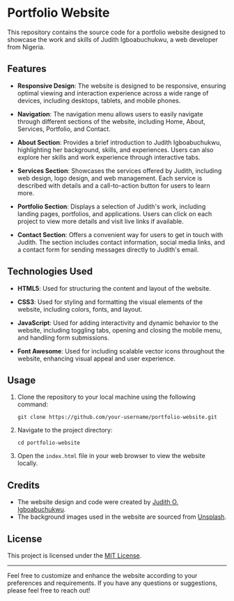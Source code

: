 # Portfolio Website

This repository contains the source code for a portfolio website designed to showcase the work and skills of Judith Igboabuchukwu, a web developer from Nigeria.

## Features

- **Responsive Design**: The website is designed to be responsive, ensuring optimal viewing and interaction experience across a wide range of devices, including desktops, tablets, and mobile phones.

- **Navigation**: The navigation menu allows users to easily navigate through different sections of the website, including Home, About, Services, Portfolio, and Contact.

- **About Section**: Provides a brief introduction to Judith Igboabuchukwu, highlighting her background, skills, and experiences. Users can also explore her skills and work experience through interactive tabs.

- **Services Section**: Showcases the services offered by Judith, including web design, logo design, and web management. Each service is described with details and a call-to-action button for users to learn more.

- **Portfolio Section**: Displays a selection of Judith's work, including landing pages, portfolios, and applications. Users can click on each project to view more details and visit live links if available.

- **Contact Section**: Offers a convenient way for users to get in touch with Judith. The section includes contact information, social media links, and a contact form for sending messages directly to Judith's email.

## Technologies Used

- **HTML5**: Used for structuring the content and layout of the website.

- **CSS3**: Used for styling and formatting the visual elements of the website, including colors, fonts, and layout.

- **JavaScript**: Used for adding interactivity and dynamic behavior to the website, including toggling tabs, opening and closing the mobile menu, and handling form submissions.

- **Font Awesome**: Used for including scalable vector icons throughout the website, enhancing visual appeal and user experience.

## Usage

1. Clone the repository to your local machine using the following command:
   ```
   git clone https://github.com/your-username/portfolio-website.git
   ```

2. Navigate to the project directory:
   ```
   cd portfolio-website
   ```

3. Open the `index.html` file in your web browser to view the website locally.

## Credits

- The website design and code were created by [Judith O. Igboabuchukwu](https://github.com/Onyebuchijudith).
- The background images used in the website are sourced from [Unsplash](https://unsplash.com/).

## License

This project is licensed under the [MIT License](LICENSE).

---

Feel free to customize and enhance the website according to your preferences and requirements. If you have any questions or suggestions, please feel free to reach out!

